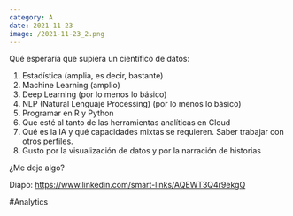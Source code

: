```yaml
--- 
category: A 
date: 2021-11-23 
image: /2021-11-23_2.png 
--- 
```


Qué esperaría que supiera un científico de datos:

1) Estadística (amplia, es decir, bastante)
2) Machine Learning (amplio)
3) Deep Learning (por lo menos lo básico)
4) NLP (Natural Lenguaje Processing) (por lo menos lo básico) 
5) Programar en R y Python
6) Que esté al tanto de las herramientas analíticas en Cloud
7) Qué es la IA y qué capacidades mixtas se requieren. Saber trabajar con otros perfiles. 
8) Gusto por la visualización de datos y por la narración de historias

¿Me dejo algo?

Diapo: https://www.linkedin.com/smart-links/AQEWT3Q4r9ekgQ

#Analytics